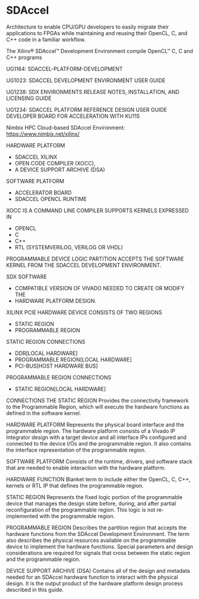 # SDAccel
Architecture to enable CPU/GPU developers to easily migrate their applications to FPGAs 
while maintaining and reusing their OpenCL, C, and C++ code in a familiar workflow. 

The Xilinx® SDAccel™ Development Environment 
compile OpenCL™ C, C and C++ programs

UG1164:
SDACCEL-PLATFORM-DEVELOPMENT

UG1023:
SDACCEL DEVELOPMENT ENVIRONMENT USER GUIDE

UG1238:
SDX ENVIRONMENTS RELEASE NOTES, INSTALLATION, AND LICENSING GUIDE

UG1234:
SDACCEL PLATFORM REFERENCE DESIGN USER GUIDE 
DEVELOPER BOARD FOR ACCELERATION WITH KU115

Nimbix HPC Cloud-based SDAccel Environment:
https://www.nimbix.net/xilinx/

HARDWARE PLATFORM
* SDACCEL XILINX
* OPEN CODE COMPILER (XOCC), 
* A DEVICE SUPPORT ARCHIVE (DSA)

SOFTWARE PLATFORM
* ACCELERATOR BOARD
* SDACCEL OPENCL RUNTIME 

XOCC IS A COMMAND LINE COMPILER 
SUPPORTS KERNELS EXPRESSED IN 
* OPENCL 
* C 
* C++ 
* RTL (SYSTEMVERILOG, VERILOG OR VHDL)

PROGRAMMABLE DEVICE LOGIC PARTITION
ACCEPTS THE SOFTWARE KERNEL FROM THE SDACCEL DEVELOPMENT ENVIRONMENT.

SDX SOFTWARE
* COMPATIBLE VERSION OF VIVADO NEEDED TO CREATE OR MODIFY THE
* HARDWARE PLATFORM DESIGN.

XILINX PCIE HARDWARE DEVICE CONSISTS OF TWO REGIONS
* STATIC REGION
* PROGRAMMABLE REGION

STATIC REGION CONNECTIONS
* DDR[LOCAL HARDWARE]
* PROGRAMMABLE REGION[LOCAL HARDWARE]
* PCI-BUS[HOST HARDWARE BUS]

PROGRAMMABLE REGION CONNECTIONS
* STATIC REGION[LOCAL HARDWARE]

CONNECTIONS
THE STATIC REGION Provides the connectivity framework to the Programmable
Region, which will execute the hardware functions as defined in the software kernel.

HARDWARE PLATFORM
Represents the physical board interface and the programmable region. The
hardware platform consists of a Vivado IP Integrator design with a target device and all interface IPs
configured and connected to the device I/Os and the programmable region. It also contains the
interface representation of the programmable region.

SOFTWARE PLATFORM 
Consists of the runtime, drivers, and software stack that are needed to enable
interaction with the hardware platform.

HARDWARE FUNCTION
Blanket term to include either the OpenCL, C, C++, kernels or RTL IP that
defines the programmable region.

STATIC REGION
Represents the fixed logic portion of the programmable device that manages the
design state before, during, and after partial reconfiguration of the programmable region. This logic
is not re-implemented with the programmable region.

PROGRAMMABLE REGION
Describes the partition region that accepts the hardware functions from
the SDAccel Development Environment. The term also describes the physical resources available on
the programmable device to implement the hardware functions. Special parameters and design
considerations are required for signals that cross between the static region and the programmable
region.

DEVICE SUPPORT ARCHIVE (DSA)
Contains all of the design and metadata needed for an SDAccel
hardware function to interact with the physical design. It is the output product of the hardware
platform design process described in this guide.


